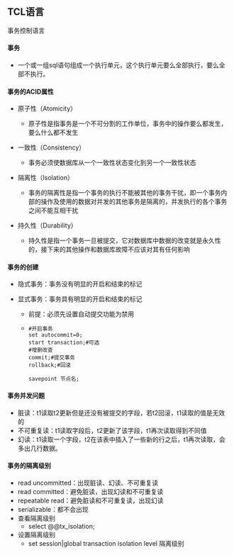 ## TCL语言

事务控制语言

#### 事务

- 一个或一组sql语句组成一个执行单元，这个执行单元要么全部执行，要么全部不执行。

#### 事务的ACID属性

- 原子性（Atomicity）
  - 原子性是指事务是一个不可分割的工作单位，事务中的操作要么都发生，要么什么都不发生
- 一致性（Consistency）
  - 事务必须使数据库从一个一致性状态变化到另一个一致性状态

- 隔离性（Isolation）
  - 事务的隔离性是指一个事务的执行不能被其他的事务干扰，即一个事务内部的操作及使用的数据对并发的其他事务是隔离的，并发执行的各个事务之间不能互相干扰

- 持久性（Durability）
  - 持久性是指一个事务一旦被提交，它对数据库中数据的改变就是永久性的，接下来的其他操作和数据库故障不应该对其有任何影响

#### 事务的创建

- 隐式事务：事务没有明显的开启和结束的标记

- 显式事务：事务具有明显的开启和结束的标记

  - 前提：必须先设置自动提交功能为禁用

  - ```mysql
    #开启事务
    set autocommit=0;
    start transaction;#可选
    #增删改查
    commit;#提交事务
    rollback;#回滚
    
    savepoint 节点名;
    ```

#### 事务并发问题

- 脏读：t1读取t2更新但是还没有被提交的字段，若t2回滚，t1读取的值是无效的
- 不可重复读：t1读取字段后，t2更新了该字段，t1再次读取得到不同值
- 幻读：t1读取一个字段，t2在该表中插入了一些新的行之后，t1再次读取，会多出几行数据。

#### 事务的隔离级别

- read uncommitted：出现脏读、幻读、不可重复读
- read committed：避免脏读，出现幻读和不可重复读
- repeatable read：避免脏读和不可重复读，出现幻读
- serializable：都不会出现
- 查看隔离级别
  - select @@tx_isolation;
- 设置隔离级别
  - set session|global transaction isolation level 隔离级别


